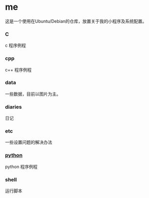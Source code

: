 # me
这是一个使用在Ubuntu/Debian的仓库，放置关于我的小程序及系统配置。
### C  
c 程序例程  
### cpp  
c++ 程序例程  
### data  
一些数据，目前以图片为主。
### diaries  
日记  
### etc  
一些设置问题的解决办法
### [python](/python/README.md)  
python 程序例程  
### shell  
运行脚本  

